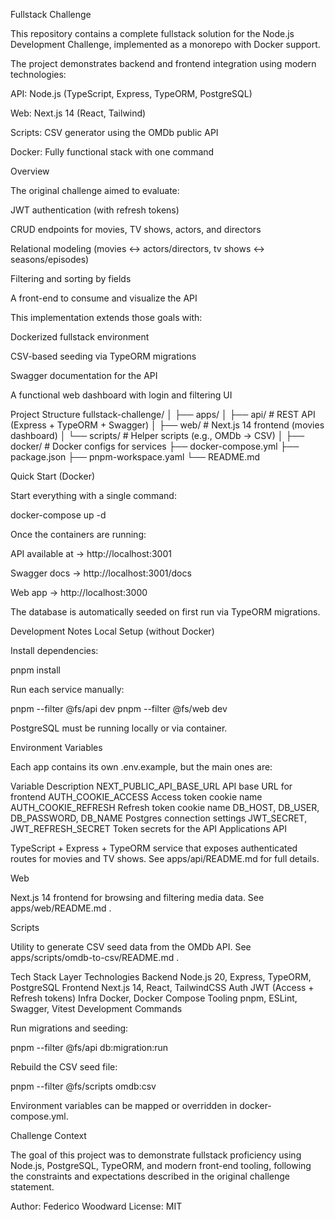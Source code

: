 Fullstack Challenge

This repository contains a complete fullstack solution for the Node.js Development Challenge, implemented as a monorepo with Docker support.

The project demonstrates backend and frontend integration using modern technologies:

API: Node.js (TypeScript, Express, TypeORM, PostgreSQL)

Web: Next.js 14 (React, Tailwind)

Scripts: CSV generator using the OMDb public API

Docker: Fully functional stack with one command

Overview

The original challenge aimed to evaluate:

JWT authentication (with refresh tokens)

CRUD endpoints for movies, TV shows, actors, and directors

Relational modeling (movies ↔ actors/directors, tv shows ↔ seasons/episodes)

Filtering and sorting by fields

A front-end to consume and visualize the API

This implementation extends those goals with:

Dockerized fullstack environment

CSV-based seeding via TypeORM migrations

Swagger documentation for the API

A functional web dashboard with login and filtering UI

Project Structure
fullstack-challenge/
│
├── apps/
│ ├── api/ # REST API (Express + TypeORM + Swagger)
│ ├── web/ # Next.js 14 frontend (movies dashboard)
│ └── scripts/ # Helper scripts (e.g., OMDb → CSV)
│
├── docker/ # Docker configs for services
├── docker-compose.yml
├── package.json
├── pnpm-workspace.yaml
└── README.md

Quick Start (Docker)

Start everything with a single command:

docker-compose up -d

Once the containers are running:

API available at → http://localhost:3001

Swagger docs → http://localhost:3001/docs

Web app → http://localhost:3000

The database is automatically seeded on first run via TypeORM migrations.

Development Notes
Local Setup (without Docker)

Install dependencies:

pnpm install

Run each service manually:

pnpm --filter @fs/api dev
pnpm --filter @fs/web dev

PostgreSQL must be running locally or via container.

Environment Variables

Each app contains its own .env.example, but the main ones are:

Variable Description
NEXT_PUBLIC_API_BASE_URL API base URL for frontend
AUTH_COOKIE_ACCESS Access token cookie name
AUTH_COOKIE_REFRESH Refresh token cookie name
DB_HOST, DB_USER, DB_PASSWORD, DB_NAME Postgres connection settings
JWT_SECRET, JWT_REFRESH_SECRET Token secrets for the API
Applications
API

TypeScript + Express + TypeORM service that exposes authenticated routes for movies and TV shows.
See apps/api/README.md
for full details.

Web

Next.js 14 frontend for browsing and filtering media data.
See apps/web/README.md
.

Scripts

Utility to generate CSV seed data from the OMDb API.
See apps/scripts/omdb-to-csv/README.md
.

Tech Stack
Layer Technologies
Backend Node.js 20, Express, TypeORM, PostgreSQL
Frontend Next.js 14, React, TailwindCSS
Auth JWT (Access + Refresh tokens)
Infra Docker, Docker Compose
Tooling pnpm, ESLint, Swagger, Vitest
Development Commands

Run migrations and seeding:

pnpm --filter @fs/api db:migration:run

Rebuild the CSV seed file:

pnpm --filter @fs/scripts omdb:csv

Environment variables can be mapped or overridden in docker-compose.yml.

Challenge Context

The goal of this project was to demonstrate fullstack proficiency using Node.js, PostgreSQL, TypeORM, and modern front-end tooling, following the constraints and expectations described in the original challenge statement.

Author: Federico Woodward
License: MIT
